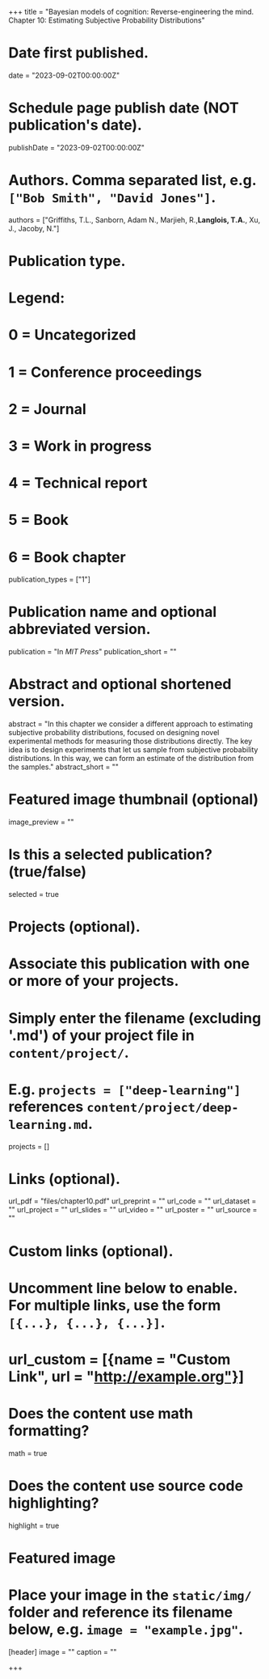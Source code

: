 +++
title = "Bayesian models of cognition: Reverse-engineering the mind. Chapter 10: Estimating Subjective Probability Distributions"

# Date first published.
date = "2023-09-02T00:00:00Z"

# Schedule page publish date (NOT publication's date).
publishDate = "2023-09-02T00:00:00Z"

# Authors. Comma separated list, e.g. `["Bob Smith", "David Jones"]`.
authors = ["Griffiths, T.L., Sanborn, Adam N., Marjieh, R.,__Langlois, T.A.__, Xu, J., Jacoby, N."]

# Publication type.
# Legend:
# 0 = Uncategorized
# 1 = Conference proceedings
# 2 = Journal
# 3 = Work in progress
# 4 = Technical report
# 5 = Book
# 6 = Book chapter
publication_types = ["1"]

# Publication name and optional abbreviated version.
publication = "In *MIT Press*"
publication_short = ""

# Abstract and optional shortened version.
abstract = "In this chapter we consider a different approach to estimating subjective probability distributions, focused on designing novel experimental methods for measuring those distributions directly. The key idea is to design experiments that let us sample from subjective probability distributions. In this way, we can form an estimate of the distribution from the samples."
abstract_short = ""

# Featured image thumbnail (optional)
image_preview = ""

# Is this a selected publication? (true/false)
selected = true

# Projects (optional).
#   Associate this publication with one or more of your projects.
#   Simply enter the filename (excluding '.md') of your project file in `content/project/`.
#   E.g. `projects = ["deep-learning"]` references `content/project/deep-learning.md`.
projects = []

# Links (optional).
url_pdf = "files/chapter10.pdf"
url_preprint = ""
url_code = ""
url_dataset = ""
url_project = ""
url_slides = ""
url_video = ""
url_poster = ""
url_source = ""

# Custom links (optional).
#   Uncomment line below to enable. For multiple links, use the form `[{...}, {...}, {...}]`.
# url_custom = [{name = "Custom Link", url = "http://example.org"}]

# Does the content use math formatting?
math = true

# Does the content use source code highlighting?
highlight = true

# Featured image
# Place your image in the `static/img/` folder and reference its filename below, e.g. `image = "example.jpg"`.
[header]
image = ""
caption = ""

+++

